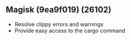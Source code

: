 ## Magisk (9ea9f019) (26102)
- Resolve clippy errors and warnings
- Provide easy access to the cargo command

